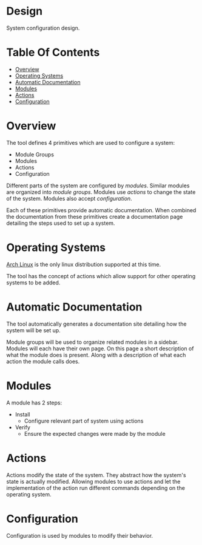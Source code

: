 # Design
System configuration design.

# Table Of Contents
- [Overview](#overview)
- [Operating Systems](#operating-systems)
- [Automatic Documentation](#automatic-documentation)
- [Modules](#modules)
- [Actions](#actions)
- [Configuration](#configuration)

# Overview
The tool defines 4 primitives which are used to configure a system:

- Module Groups
- Modules
- Actions
- Configuration

Different parts of the system are configured by *modules*. Similar modules are organized into *module groups*. Modules 
use *actions* to change the state of the system. Modules also accept *configuration*.  

Each of these primitives provide automatic documentation. When combined the documentation from these primitives create a
documentation page detailing the steps used to set up a system.

# Operating Systems
[Arch Linux](http://archlinux.org/) is the only linux distribution supported at this time.  

The tool has the concept of actions which allow support for other operating systems to be added.

# Automatic Documentation
The tool automatically generates a documentation site detailing how the system will be set up.  

Module groups will be used to organize related modules in a sidebar. Modules will each have their own page. On this 
page a short description of what the module does is present. Along with a description of what each action the module 
calls does.

# Modules
A module has 2 steps:

- Install
    - Configure relevant part of system using actions
- Verify
	- Ensure the expected changes were made by the module

# Actions
Actions modify the state of the system. They abstract how the system's state is actually modified. Allowing modules to 
use actions and let the implementation of the action run different commands depending on the operating system.

# Configuration
Configuration is used by modules to modify their behavior.
